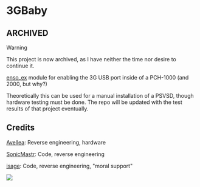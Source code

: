 # 3GBaby

## ARCHIVED
> [!WARNING] 
> This project is now archived, as I have neither the time nor desire to continue it. 

[enso_ex](https://github.com/SKGleba/enso_ex) module for enabling the 3G USB port inside of a PCH-1000 (and 2000, but why?)

Theoretically this can be used for a manual installation of a PSVSD, though hardware testing must be done.
The repo will be updated with the test results of that project eventually.

## Credits

[Avellea](https://github.com/Avellea): Reverse engineering, hardware

[SonicMastr](https://github.com/SonicMastr/): Code, reverse engineering

[isage](https://github.com/isage/): Code, reverse engineering, "moral support"

![](https://i.imgur.com/6ICImIE.png)
